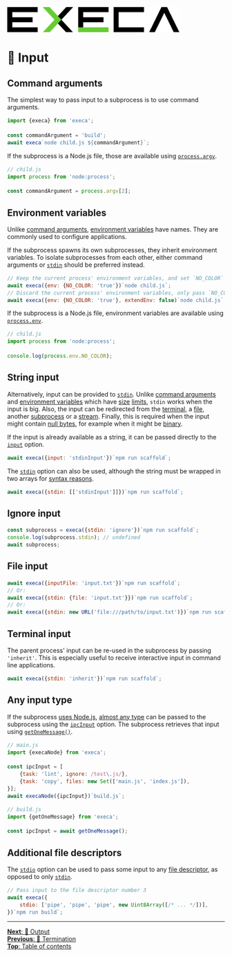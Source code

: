 <picture>
	<source media="(prefers-color-scheme: dark)" srcset="../media/logo_dark.svg">
	<img alt="execa logo" src="../media/logo.svg" width="400">
</picture>
<br>

# 🎹 Input

## Command arguments

The simplest way to pass input to a subprocess is to use command arguments.

```js
import {execa} from 'execa';

const commandArgument = 'build';
await execa`node child.js ${commandArgument}`;
```

If the subprocess is a Node.js file, those are available using [`process.argv`](https://nodejs.org/api/process.html#processargv).

```js
// child.js
import process from 'node:process';

const commandArgument = process.argv[2];
```

## Environment variables

Unlike [command arguments](#command-arguments), [environment variables](https://en.wikipedia.org/wiki/Environment_variable) have names. They are commonly used to configure applications.

If the subprocess spawns its own subprocesses, they inherit environment variables. To isolate subprocesses from each other, either command arguments or [`stdin`](#string-input) should be preferred instead.

```js
// Keep the current process' environment variables, and set `NO_COLOR`
await execa({env: {NO_COLOR: 'true'})`node child.js`;
// Discard the current process' environment variables, only pass `NO_COLOR`
await execa({env: {NO_COLOR: 'true'}, extendEnv: false)`node child.js`;
```

If the subprocess is a Node.js file, environment variables are available using [`process.env`](https://nodejs.org/api/process.html#processenv).

```js
// child.js
import process from 'node:process';

console.log(process.env.NO_COLOR);
```

## String input

Alternatively, input can be provided to [`stdin`](https://en.wikipedia.org/wiki/Standard_streams#Standard_input_(stdin)). Unlike [command arguments](#command-arguments) and [environment variables](#environment-variables) which have [size](https://unix.stackexchange.com/questions/120642/what-defines-the-maximum-size-for-a-command-single-argument) [limits](https://stackoverflow.com/questions/1078031/what-is-the-maximum-size-of-a-linux-environment-variable-value), `stdin` works when the input is big. Also, the input can be redirected from the [terminal](#terminal-input), a [file](#file-input), another [subprocess](pipe.md) or a [stream](streams.md#manual-streaming). Finally, this is required when the input might contain [null bytes](https://en.wikipedia.org/wiki/Null_character), for example when it might be [binary](binary.md#binary-input).

If the input is already available as a string, it can be passed directly to the [`input`](api.md#optionsinput) option.

```js
await execa({input: 'stdinInput'})`npm run scaffold`;
```

The [`stdin`](api.md#optionsstdin) option can also be used, although the string must be wrapped in two arrays for [syntax reasons](output.md#multiple-targets).

```js
await execa({stdin: [['stdinInput']]})`npm run scaffold`;
```

## Ignore input

```js
const subprocess = execa({stdin: 'ignore'})`npm run scaffold`;
console.log(subprocess.stdin); // undefined
await subprocess;
```

## File input

```js
await execa({inputFile: 'input.txt'})`npm run scaffold`;
// Or:
await execa({stdin: {file: 'input.txt'}})`npm run scaffold`;
// Or:
await execa({stdin: new URL('file:///path/to/input.txt')})`npm run scaffold`;
```

## Terminal input

The parent process' input can be re-used in the subprocess by passing `'inherit'`. This is especially useful to receive interactive input in command line applications.

```js
await execa({stdin: 'inherit'})`npm run scaffold`;
```

## Any input type

If the subprocess [uses Node.js](node.md), [almost any type](ipc.md#message-type) can be passed to the subprocess using the [`ipcInput`](ipc.md#send-an-initial-message) option. The subprocess retrieves that input using [`getOneMessage()`](api.md#getonemessagegetonemessageoptions).

```js
// main.js
import {execaNode} from 'execa';

const ipcInput = [
	{task: 'lint', ignore: /test\.js/},
	{task: 'copy', files: new Set(['main.js', 'index.js']),
}];
await execaNode({ipcInput})`build.js`;
```

```js
// build.js
import {getOneMessage} from 'execa';

const ipcInput = await getOneMessage();
```

## Additional file descriptors

The [`stdio`](api.md#optionsstdio) option can be used to pass some input to any [file descriptor](https://en.wikipedia.org/wiki/File_descriptor), as opposed to only [`stdin`](api.md#optionsstdin).

```js
// Pass input to the file descriptor number 3
await execa({
	stdio: ['pipe', 'pipe', 'pipe', new Uint8Array([/* ... */])],
})`npm run build`;
```

<hr>

[**Next**: 📢 Output](output.md)\
[**Previous**: 🏁 Termination](termination.md)\
[**Top**: Table of contents](../readme.md#documentation)
